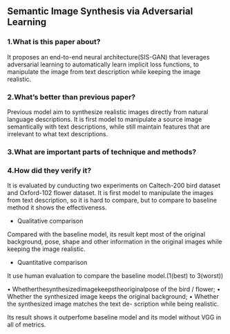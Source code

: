 ## Semantic Image Synthesis via Adversarial Learning

### 1.What is this paper about?

It proposes an end-to-end neural architecture(SIS-GAN) that leverages adversarial learning to automatically learn implicit loss functions, to manipulate the image from text description while keeping the image realistic.

### 2.What’s better than previous paper?

Previous model aim to synthesize realistic images directly from natural language descriptions. 
It is first model to manipulate a source image semantically with text descriptions, while still maintain features that are irrelevant to what text descriptions.

### 3.What are important parts of technique and methods?



### 4.How did they verify it?

It is evaluated by cunducting two experiments on  Caltech-200 bird dataset and Oxford-102 flower dataset.
It is first model to manipulate the images from text description, so it is hard to compare, but to compare to baseline method it shows the effectiveness.

- Qualitative comparison

Compared with the baseline model, its result kept most of the original background, pose, shape and other information in the original images while keeping the image realistic.

- Quantitative comparison

It use human evaluation to compare the baseline model.(1(best) to 3(worst))

• Whetherthesynthesizedimagekeepstheoriginalpose of the bird / flower;
• Whether the synthesized image keeps the original background;
• Whether the synthesized image matches the text de- scription while being realistic.

Its result shows it outperfome baseline model and its model without VGG in all of metrics.